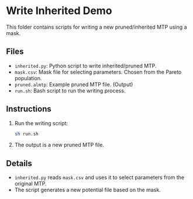 <!-- This README was in part generated by AI. -->

# Write Inherited Demo

This folder contains scripts for writing a new pruned/inherited MTP using a mask.

## Files

- `inherited.py`: Python script to write inherited/pruned MTP.
- `mask.csv`: Mask file for selecting parameters. Chosen from the Pareto population.
- `pruned.almtp`: Example pruned MTP file. (Output)
- `run.sh`: Bash script to run the writing process.

## Instructions

1. Run the writing script:
   ```sh
   sh run.sh
   ```
2. The output is a new pruned MTP file.

## Details

- `inherited.py` reads `mask.csv` and uses it to select parameters from the original MTP.
- The script generates a new potential file based on the mask.
